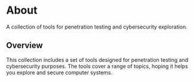 # About

A collection of tools for penetration testing and cybersecurity exploration.

## Overview

This collection includes a set of tools designed for penetration testing and cybersecurity purposes. The tools cover a range of topics, hoping it helps you explore and secure computer systems.
